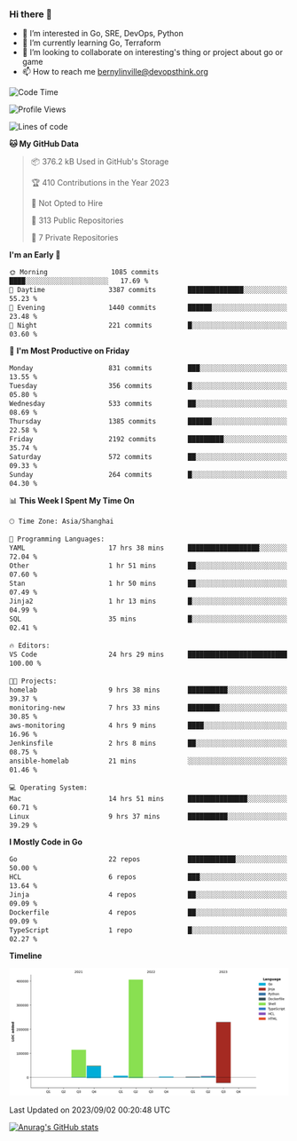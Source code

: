 ### Hi there 👋

- 👀 I’m interested in Go, SRE, DevOps, Python
- 🌱 I’m currently learning Go, Terraform
- 👯 I’m looking to collaborate on interesting's thing or project about go or game
- 📫 How to reach me bernylinville@devopsthink.org

<!--START_SECTION:waka-->
![Code Time](http://img.shields.io/badge/Code%20Time-321%20hrs%2023%20mins-blue)

![Profile Views](http://img.shields.io/badge/Profile%20Views-0-blue)

![Lines of code](https://img.shields.io/badge/From%20Hello%20World%20I%27ve%20Written-817.9%20thousand%20lines%20of%20code-blue)

**🐱 My GitHub Data** 

> 📦 376.2 kB Used in GitHub's Storage 
 > 
> 🏆 410 Contributions in the Year 2023
 > 
> 🚫 Not Opted to Hire
 > 
> 📜 313 Public Repositories 
 > 
> 🔑 7 Private Repositories 
 > 
**I'm an Early 🐤** 

```text
🌞 Morning                1085 commits        ████░░░░░░░░░░░░░░░░░░░░░   17.69 % 
🌆 Daytime                3387 commits        ██████████████░░░░░░░░░░░   55.23 % 
🌃 Evening                1440 commits        ██████░░░░░░░░░░░░░░░░░░░   23.48 % 
🌙 Night                  221 commits         █░░░░░░░░░░░░░░░░░░░░░░░░   03.60 % 
```
📅 **I'm Most Productive on Friday** 

```text
Monday                   831 commits         ███░░░░░░░░░░░░░░░░░░░░░░   13.55 % 
Tuesday                  356 commits         █░░░░░░░░░░░░░░░░░░░░░░░░   05.80 % 
Wednesday                533 commits         ██░░░░░░░░░░░░░░░░░░░░░░░   08.69 % 
Thursday                 1385 commits        ██████░░░░░░░░░░░░░░░░░░░   22.58 % 
Friday                   2192 commits        █████████░░░░░░░░░░░░░░░░   35.74 % 
Saturday                 572 commits         ██░░░░░░░░░░░░░░░░░░░░░░░   09.33 % 
Sunday                   264 commits         █░░░░░░░░░░░░░░░░░░░░░░░░   04.30 % 
```


📊 **This Week I Spent My Time On** 

```text
🕑︎ Time Zone: Asia/Shanghai

💬 Programming Languages: 
YAML                     17 hrs 38 mins      ██████████████████░░░░░░░   72.04 % 
Other                    1 hr 51 mins        ██░░░░░░░░░░░░░░░░░░░░░░░   07.60 % 
Stan                     1 hr 50 mins        ██░░░░░░░░░░░░░░░░░░░░░░░   07.49 % 
Jinja2                   1 hr 13 mins        █░░░░░░░░░░░░░░░░░░░░░░░░   04.99 % 
SQL                      35 mins             █░░░░░░░░░░░░░░░░░░░░░░░░   02.41 % 

🔥 Editors: 
VS Code                  24 hrs 29 mins      █████████████████████████   100.00 % 

🐱‍💻 Projects: 
homelab                  9 hrs 38 mins       ██████████░░░░░░░░░░░░░░░   39.37 % 
monitoring-new           7 hrs 33 mins       ████████░░░░░░░░░░░░░░░░░   30.85 % 
aws-monitoring           4 hrs 9 mins        ████░░░░░░░░░░░░░░░░░░░░░   16.96 % 
Jenkinsfile              2 hrs 8 mins        ██░░░░░░░░░░░░░░░░░░░░░░░   08.75 % 
ansible-homelab          21 mins             ░░░░░░░░░░░░░░░░░░░░░░░░░   01.46 % 

💻 Operating System: 
Mac                      14 hrs 51 mins      ███████████████░░░░░░░░░░   60.71 % 
Linux                    9 hrs 37 mins       ██████████░░░░░░░░░░░░░░░   39.29 % 
```

**I Mostly Code in Go** 

```text
Go                       22 repos            ████████████░░░░░░░░░░░░░   50.00 % 
HCL                      6 repos             ███░░░░░░░░░░░░░░░░░░░░░░   13.64 % 
Jinja                    4 repos             ██░░░░░░░░░░░░░░░░░░░░░░░   09.09 % 
Dockerfile               4 repos             ██░░░░░░░░░░░░░░░░░░░░░░░   09.09 % 
TypeScript               1 repo              █░░░░░░░░░░░░░░░░░░░░░░░░   02.27 % 
```



**Timeline**

![Lines of Code chart](https://raw.githubusercontent.com/bernylinville/bernylinville/main/assets/bar_graph.png)


 Last Updated on 2023/09/02 00:20:48 UTC
<!--END_SECTION:waka-->

[![Anurag's GitHub stats](https://github-readme-stats.vercel.app/api?username=bernylinville)](https://github.com/anuraghazra/github-readme-stats)


<!--
**kylechou-dunk/kylechou-dunk** is a ✨ _special_ ✨ repository because its `README.md` (this file) appears on your GitHub profile.

Here are some ideas to get you started:

- 🔭 I’m currently working on ...
- 🌱 I’m currently learning ...
- 👯 I’m looking to collaborate on ...
- 🤔 I’m looking for help with ...
- 💬 Ask me about ...
- 📫 How to reach me: ...
- 😄 Pronouns: ...
- ⚡ Fun fact: ...
-->
